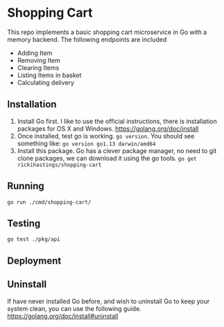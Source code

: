 # Shopping Cart

This repo implements a basic shopping cart microservice in Go with a memory backend. The following endpoints are included

- Adding Item
- Removing Item
- Clearing Items
- Listing Items in basket
- Calculating delivery

## Installation

1. Install Go first. I like to use the official instructions, there is installation packages for OS X and Windows. https://golang.org/doc/install
2. Once installed, test go is working. `go version`. You should see something like: `go version go1.13 darwin/amd64`
3. Install this package. Go has a clever package manager, no need to git clone packages, we can download it using the go tools. `go get rickihastings/shopping-cart`

## Running

`go run ./cmd/shopping-cart/`

## Testing

`go test ./pkg/api`

## Deployment

## Uninstall

If have never installed Go before, and wish to uninstall Go to keep your system clean, you can use the following guide. https://golang.org/doc/install#uninstall
